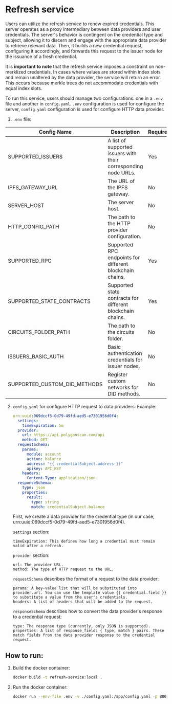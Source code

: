 # Refresh service
Users can utilize the refresh service to renew expired credentials. This server operates as a proxy intermediary between data providers and user credentials. The server's behavior is contingent on the credential type and subject, allowing it to discern and engage with the appropriate data provider to retrieve relevant data. Then, it builds a new credential request, configuring it accordingly, and forwards this request to the issuer node for the issuance of a fresh credential.

It is **important to note** that the refresh service imposes a constraint on non-merklized credentials. In cases where values are stored within index slots and remain unaltered by the data provider, the service will return an error. This occurs because merkle trees do not accommodate credentials with equal index slots.

To run this service, users should manage two configurations: one in a `.env` file and another in `config.yaml`. `.env` configuration is used for configure the server, `config.yaml` configuration is used for configure HTTP data provider.
1. `.env` file:
 
| Config Name                | Description                                                                                   | Required | Default Value       | Format   | Example                                                           |
|----------------------------|-----------------------------------------------------------------------------------------------|----------|---------------------|----------|-------------------------------------------------------------------|
| SUPPORTED_ISSUERS          | A list of supported issuers with their corresponding node URLs.                               | Yes      | -                   | `issuerDID=issuerNodeURL,...` | `did:example:issuer1=https://issuer1.com,did:example:issuer2=https://issuer2.com`<br/>or<br/>`*=https://common.issuer.com>` |
| IPFS_GATEWAY_URL           | The URL of the IPFS gateway.                                                                 | No       | https://ipfs.io                   | URL      | `https://ipfs.example.com`                                       |
| SERVER_HOST                | The server host.                                                                              | No       | localhost:8002      | Host:Port | `localhost:8002`                                                  |
| HTTP_CONFIG_PATH           | The path to the HTTP provider configuration.                                                           | No       | config.yaml                   | Path     | `/path/to/http/config`                                           |
| SUPPORTED_RPC              | Supported RPC endpoints for different blockchain chains.                                      | Yes      | -                   | `chainID=RPC_URL,...` | `80002=https://amoy.infura,137=https://main.infura` |
| SUPPORTED_STATE_CONTRACTS  | Supported state contracts for different blockchain chains.                                    | Yes      | -                   | `chainID=contractAddress,...` | `80002=0x123abc...,137=0x456def...`                        |
| CIRCUITS_FOLDER_PATH       | The path to the circuits folder.                                                             | No       | keys                   | Path     | `/path/to/circuits`                                               |
| ISSUERS_BASIC_AUTH         | Basic authentication credentials for issuer nodes.                                            | No       | -                   | `issuerDID=user:password,...` | `did:example:issuer1=admin:pass123,did:example:issuer2=guest:pass321`<br/>or<br/>`*=common:pass987` |
| SUPPORTED_CUSTOM_DID_METHODS | Register custom networks for DID methods.                                                     | No       | -                   | JSON Array | `[{"blockchain":"linea","network":"testnet","networkFlag":"0b01000001","chainID":59140}]` |

2. `config.yaml` for configure HTTP request to data providers:
Example:
    ```yml
    urn:uuid:069dccf5-0d79-49fd-aed5-e7301956d0f4:
      settings:
        timeExpiration: 5m
      provider:
        url: https://api.polygonscan.com/api
        method: GET
      requestSchema:
        params:
          module: account
          action: balance
          address: "{{ credentialSubject.address }}"
          apikey: API_KEY
        headers:
          Content-Type: application/json
      responseSchema:
        type: json
        properties:
          result:
            type: string
            match: credentialSubject.balance
    ```
    First, we create a data provider for the credential type (in our case, urn:uuid:069dccf5-0d79-49fd-aed5-e7301956d0f4).

    `settings` section:
    ```
    timeExpiration: This defines how long a credential must remain valid after a refresh.
    ```

    `provider` section:
    ```
    url: The provider URL.
    method: The type of HTTP request to the URL.
    ```

    `requestSchema` describes the format of a request to the data provider:
    ```
    params: A key-value list that will be substituted into provider.url. You can use the template value {{ credential.field }} to substitute a value from the user's credentials.
    headers: A list of headers that will be added to the request.
    ```

    `responseSchema` describes how to convert the data provider's response to a credential request:
    ```
    type: The response type (currently, only JSON is supported).
    properties: A list of response_field: { type, match } pairs. These match fields from the data provider response to the credential request.
    ```

## How to run:
1. Build the docker container:
    ```bash
    docker build -t refresh-service:local .
    ```
2. Run the docker container:
    ```bash
    docker run --env-file .env -v ./config.yaml:/app/config.yaml -p 8002:8002 refresh-service:local
    ```
